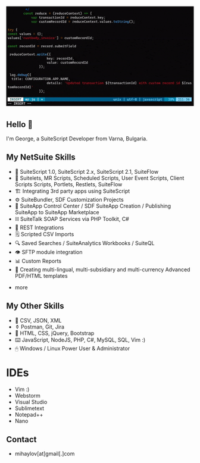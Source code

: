 <h1 align="center">
  <img src="https://github.com/gmihaylov/gmihaylov/blob/main/vim-suitescript.gif" alt="Editing SuiteScript with VIM" />
</h1>

## Hello 👋
I'm George, a SuiteScript Developer from Varna, Bulgaria.

## My NetSuite Skills
- 📜 SuiteScript 1.0, SuiteScript 2.x, SuiteScript 2.1, SuiteFlow
- 📃 Suitelets, MR Scripts, Scheduled Scripts, User Event Scripts, Client Scripts
Scripts, Portlets, Restlets, SuiteFlow
- 🏗 Integrating 3rd party apps using SuiteScript
- ⚙️ SuiteBundler, SDF Customization Projects
- 🚅 SuiteApp Control Center / SDF SuiteApp Creation / Publishing
SuiteApp to SuiteApp Marketplace
- ⛓ SuiteTalk SOAP Services via PHP Toolkit, C#
- 🔩 REST Integrations
- 🗒 Scripted CSV Imports
- 🔍 Saved Searches / SuiteAnalytics Workbooks / SuiteQL
- 👁️ SFTP module integration
- 📊 Custom Reports
- 📄 Creating multi-lingual, multi-subsidiary and multi-currency Advanced PDF/HTML templates
+ more

## My Other Skills
- 📕 CSV, JSON, XML
- ⚱️ Postman, Git, Jira
- 🧷 HTML, CSS, jQuery, Bootstrap
- ⌨️ JavaScript, NodeJS, PHP, C#, MySQL, SQL, Vim :)
- 🖱 Windows / Linux Power User & Administrator

# IDEs
- Vim :)
- Webstorm
- Visual Studio
- Sublimetext
- Notepad++
- Nano

## Contact
- mihaylov[at]gmail[.]com
